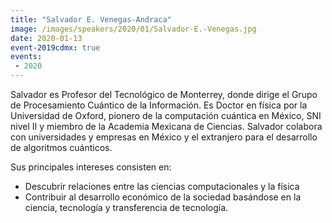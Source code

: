 ```yaml
---
title: "Salvador E. Venegas-Andraca"
image: /images/speakers/2020/01/Salvador-E.-Venegas.jpg
date: 2020-01-13
event-2019cdmx: true
events:
 - 2020
---
```


Salvador es Profesor del Tecnológico de Monterrey, donde dirige el Grupo de Procesamiento Cuántico de la Información. Es Doctor en física por la Universidad de Oxford, pionero de la computación cuántica en México, SNI nivel II y miembro de la Academia Mexicana de Ciencias. Salvador colabora con universidades y empresas en México y el extranjero para el desarrollo de algoritmos cuánticos.

Sus principales intereses consisten en:
<ul>
 	<li>Descubrir relaciones entre las ciencias computacionales y la física</li>
 	<li>Contribuir al desarrollo económico de la sociedad basándose en la ciencia, tecnología y transferencia de tecnología.</li>
</ul>
&nbsp;